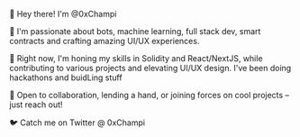 <!DOCTYPE html>
<html lang="en">
<head>
    <meta charset="UTF-8">
    <meta name="viewport" content="width=device-width, initial-scale=1.0">

</head>
<body>
    <p>🚀 Hey there! I'm @0xChampi</p>
    <p>🤖 I'm passionate about bots, machine learning, full stack dev, smart contracts and crafting amazing UI/UX experiences.</p>
    <p>🔧 Right now, I'm honing my skills in Solidity and React/NextJS, while contributing to various projects and elevating UI/UX design. I've been doing hackathons and buidLing stuff</p>
    <p>🤝 Open to collaboration, lending a hand, or joining forces on cool projects – just reach out!</p>
    <p>🐦 Catch me on Twitter @ 0xChampi</p>
    <!---
    0xChampi/0xChampi is a ✨ unique ✨ repository because its `README.md` (this file) appears on your GitHub profile.
    You can click the Preview link to take a sneak peek at your changes.
    --->
</body>
</html>
